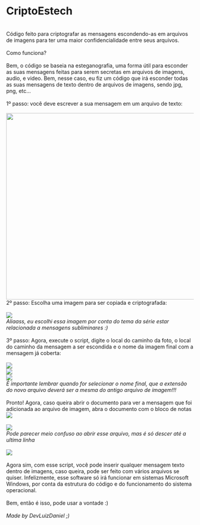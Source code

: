 # CriptoEstech
<br>
Código feito para criptografar as mensagens escondendo-as em arquivos de imagens para ter uma maior confidencialidade entre seus arquivos.<br>
<br>Como funciona?<br><br>
Bem, o código se baseia na esteganografia, uma forma útil para esconder as suas mensagens feitas para serem secretas em arquivos de imagens, audio, e video. Bem, nesse caso, eu fiz um código que irá esconder todas as suas mensagens de texto dentro de arquivos de imagens, sendo jpg, png, etc...<br><br>
1º passo: você deve escrever a sua mensagem em um arquivo de texto:<br><br>
<img src="https://user-images.githubusercontent.com/94757418/152870431-6f206c95-f72e-461a-860c-f867ad94a6ed.png" width="650" height="500"></img><br>
2º passo: Escolha uma imagem para ser copiada e criptografada:<br><br>
<img src="https://user-images.githubusercontent.com/94757418/152871147-ba9c7ea6-f4ae-40ee-9a9b-765cd1eca264.jpg"></img><br>
<i>Aliaass, eu escolhi essa imagem por conta do tema da série estar relacionada a mensagens subliminares :)</i><br><br>
3º passo: Agora, execute o script, digite o local do caminho da foto, o local do caminho da mensagem a ser escondida e o nome da imagem final com a mensagem já coberta:<br><br>
<img src="https://user-images.githubusercontent.com/94757418/152872532-6cd5c8fb-f277-427e-8b56-2e27807e06b4.png"></img><br>
<img src="https://user-images.githubusercontent.com/94757418/152872892-5a6d0df3-1f5b-436a-ae3b-0b32d3bedb3a.png"></img><br>
<img src="https://user-images.githubusercontent.com/94757418/152873463-87dadca0-bf43-47a6-a224-9ec83e962249.png"></img><br>
<i>É importante lembrar quando for selecionar o nome final, que a extensão do novo arquivo deverá ser a mesma do antigo arquivo de imagem!!!</i><br><br>
Pronto! Agora, caso queira abrir o documento para ver a mensagem que foi adicionada ao arquivo de imagem, abra o documento com o bloco de notas<br>
<img src="https://user-images.githubusercontent.com/94757418/152876754-7fac239c-eac9-4012-9f91-fe42a2ed1254.png"></img><br><br> 
<img src="https://user-images.githubusercontent.com/94757418/152877085-5974bf5e-d6be-4589-aa43-3c8809f07aa4.png"></img><br>
<i>Pode parecer meio confuso ao abrir esse arquivo, mas é só descer até a ultima linha</i><br><br>
<img src="https://user-images.githubusercontent.com/94757418/152877929-e1a96b96-7a53-459d-8cec-cff622145fa0.png"></img><br><br>
Agora sim, com esse script, você pode inserir qualquer mensagem texto dentro de imagens, caso queira, pode ser feito com vários arquivos se quiser. Infelizmente, esse software só irá funcionar em sistemas Microsoft Windows, por conta da estrutura do código e do funcionamento do sistema operacional. <br><br>Bem, então é isso, pode usar a vontade :)<br><br>
<i>Made by DevLuizDaniel ;)</i>
